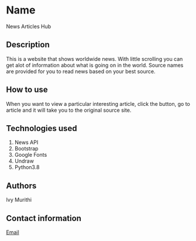 # Name 
News Articles Hub

## Description
This is a website that shows worldwide news. With little scrolling you can get alot of information about what is going on in the world. Source names are provided for you to read news based on your best source.

## How to use
When you want to view a particular interesting article, click the button, go to article and it will take you to the original source site.

## Technologies used
1. News API
2. Bootstrap
3. Google Fonts
4. Undraw
5. Python3.8

## Authors
Ivy Murithi

## Contact information
[Email](mailto:ivymurithi@gmail.com)

